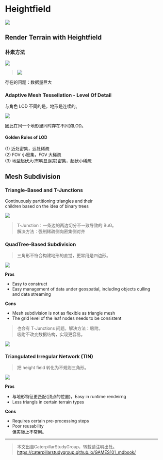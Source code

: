  
# Heightfield

![](../assets/06-1-1.png)   
  
## Render Terrain with Heightfield

### 朴素方法

![](../assets/06-2.png)   

> ![](../assets/06-51.png)   

存在的问题：数据量巨大    

### Adaptive Mesh Tessellation - Level Of Detail     

与角色 LOD 不同的是，地形是连续的。  

![](../assets/06-3.png)   

因此在同一个地形里同时存在不同的LOD。  

#### Golden Rules of LOD

(1) 近处密集，远处稀疏    
(2) FOV 小密集，FOV 大稀疏    
(3) 地型起伏大(有明显误差)密集，起伏小稀疏     

## Mesh Subdivision 

### Triangle-Based and T-Junctions    

Continuously partitioning triangles and their    
children based on the idea of binary trees     

![](../assets/06-6.png)   
  
> T-Junction：一条边的两边切分不一致导致的 BuG。    
解决方法：强制稀疏侧向密集侧对齐    

### QuadTree-Based Subdivision

> 三角形不符合构建地形的直觉，更常用是四边形。 

![](../assets/06-7.png)   

**Pros**    
- Easy to construct     
- Easy management of data under geospatial, including objects culling and data streaming     

**Cons**    
- Mesh subdivision is not as flexible as triangle mesh    
- The grid level of the leaf nodes needs to be consistent   

> 也会有 T-Junctions 问题。解决方法：吸附。    
吸附不改变数据结构，实现更容易。       

![](../assets/06-8.png)      

### Triangulated Irregular Network (TIN)

> 把 height field 转化为不规则三角形。  

![](../assets/06-9.png)   
 
**Pros**   
- 与地形特征更匹配(顶点的位置)，Easy in runtime rendeirng   
- Less triangls in certain terrain types   

**Cons**    
- Requires certain pre-processing steps   
- Poor reusability   
但实际上不常用。  

---------------------------------------

> 本文出自CaterpillarStudyGroup，转载请注明出处。  
> https://caterpillarstudygroup.github.io/GAMES101_mdbook/